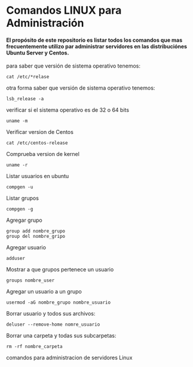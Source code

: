 # Comandos LINUX para Administración 

#### El propósito de este repositorio es listar todos los comandos que mas frecuentemente utilizo par administrar servidores en las distribuciónes Ubuntu Server y Centos.


para saber que versión de sistema operativo tenemos:
```
cat /etc/*relase
```
otra forma saber que versión de sistema operativo tenemos:
```
lsb_release -a
```

verificar si el sistema operativo es de 32 o 64 bits
```
uname -m
```

Verificar version de Centos
```
cat /etc/centos-release
```

Comprueba version de kernel
```
uname -r
```
Listar usuarios en ubuntu
```
compgen -u
```
Listar grupos 
```
compgen -g
```
Agregar grupo
```
group add nombre_grupo
group del nombre_gripo
```
Agregar usuario
```
adduser
```

Mostrar a que grupos pertenece un usuario
```
groups nombre_user
```

Agregar un usuario a un grupo
```
usermod -aG nombre_grupo nombre_usuario
```

Borrar usuario y todos sus archivos:
```
deluser --remove-home nomre_usuario
```

Borrar una carpeta y todas sus subcarpetas:
```
rm -rf nombre_carpeta
```







comandos para administracion de servidores Linux
